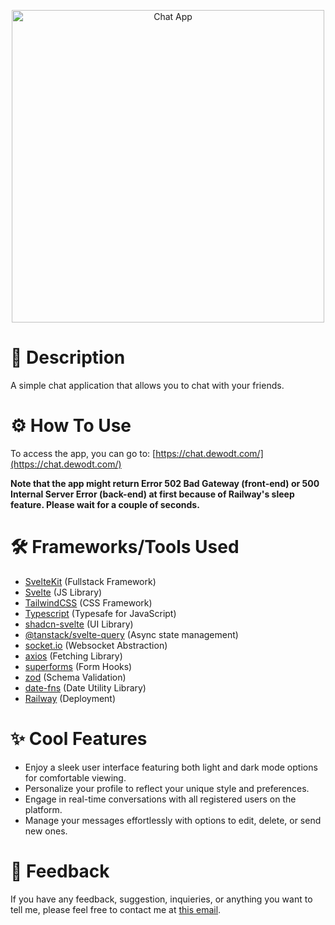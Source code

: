 <p align="center">
<img src="https://chat.dewodt.com/link-preview.png" alt="Chat App" width="500">
</p>

# 🔭 Description

A simple chat application that allows you to chat with your friends.

# ⚙️ How To Use

To access the app, you can go to: [https://chat.dewodt.com/](https://chat.dewodt.com/)

**Note that the app might return Error 502 Bad Gateway (front-end) or 500 Internal Server Error (back-end) at first because of Railway's sleep feature. Please wait for a couple of seconds.**

# 🛠️ Frameworks/Tools Used

- [SvelteKit](https://kit.svelte.dev/) (Fullstack Framework)
- [Svelte](https://svelte.dev/) (JS Library)
- [TailwindCSS](https://tailwindcss.com/) (CSS Framework)
- [Typescript](https://www.typescriptlang.org/) (Typesafe for JavaScript)
- [shadcn-svelte](https://www.shadcn-svelte.com/) (UI Library)
- [@tanstack/svelte-query](https://tanstack.com/query/latest/docs/framework/svelte/overview) (Async state management)
- [socket.io](https://socket.io/) (Websocket Abstraction)
- [axios](https://axios-http.com/) (Fetching Library)
- [superforms](https://superforms.rocks/) (Form Hooks)
- [zod](https://zod.dev/) (Schema Validation)
- [date-fns](https://date-fns.org/) (Date Utility Library)
- [Railway](https://railway.app/) (Deployment)

# ✨ Cool Features

- Enjoy a sleek user interface featuring both light and dark mode options for comfortable viewing.
- Personalize your profile to reflect your unique style and preferences.
- Engage in real-time conversations with all registered users on the platform.
- Manage your messages effortlessly with options to edit, delete, or send new ones.

# 📩 Feedback

If you have any feedback, suggestion, inquieries, or anything you want to tell me, please feel free to contact me at [this email](mailto:dewantorotriatmojo@gmail.com).
